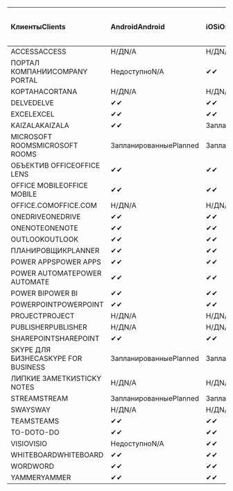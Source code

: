<!-- This file is generated automatically. Changes made to this file will be overwritten.-->
|<span data-ttu-id="4cc6c-101">Клиенты</span><span class="sxs-lookup"><span data-stu-id="4cc6c-101">Clients</span></span>|<span data-ttu-id="4cc6c-102">Android</span><span class="sxs-lookup"><span data-stu-id="4cc6c-102">Android</span></span>|<span data-ttu-id="4cc6c-103">iOS</span><span class="sxs-lookup"><span data-stu-id="4cc6c-103">iOS</span></span>|<span data-ttu-id="4cc6c-104">"Mac";</span><span class="sxs-lookup"><span data-stu-id="4cc6c-104">Mac</span></span>|<span data-ttu-id="4cc6c-105">Windows 10</span><span class="sxs-lookup"><span data-stu-id="4cc6c-105">Windows 10</span></span><br><span data-ttu-id="4cc6c-106">Desktop</span><span class="sxs-lookup"><span data-stu-id="4cc6c-106">Desktop</span></span>|<span data-ttu-id="4cc6c-107">Windows 10</span><span class="sxs-lookup"><span data-stu-id="4cc6c-107">Windows 10</span></span><br><span data-ttu-id="4cc6c-108">Современные приложения</span><span class="sxs-lookup"><span data-stu-id="4cc6c-108">Modern Apps</span></span>|
|:-|:-|:-|:-|:-|:-|
|<span data-ttu-id="4cc6c-109">ACCESS</span><span class="sxs-lookup"><span data-stu-id="4cc6c-109">ACCESS</span></span>|<span data-ttu-id="4cc6c-110">Н/Д</span><span class="sxs-lookup"><span data-stu-id="4cc6c-110">N/A</span></span>|<span data-ttu-id="4cc6c-111">Н/Д</span><span class="sxs-lookup"><span data-stu-id="4cc6c-111">N/A</span></span>|<span data-ttu-id="4cc6c-112">Н/Д</span><span class="sxs-lookup"><span data-stu-id="4cc6c-112">N/A</span></span>|<span data-ttu-id="4cc6c-113">✔</span><span class="sxs-lookup"><span data-stu-id="4cc6c-113">✔</span></span>|<span data-ttu-id="4cc6c-114">Недоступно</span><span class="sxs-lookup"><span data-stu-id="4cc6c-114">N/A</span></span>|
|<span data-ttu-id="4cc6c-115">ПОРТАЛ КОМПАНИИ</span><span class="sxs-lookup"><span data-stu-id="4cc6c-115">COMPANY PORTAL</span></span>|<span data-ttu-id="4cc6c-116">Недоступно</span><span class="sxs-lookup"><span data-stu-id="4cc6c-116">N/A</span></span>|<span data-ttu-id="4cc6c-117">✔</span><span class="sxs-lookup"><span data-stu-id="4cc6c-117">✔</span></span>|<span data-ttu-id="4cc6c-118">Запланированные</span><span class="sxs-lookup"><span data-stu-id="4cc6c-118">Planned</span></span>|<span data-ttu-id="4cc6c-119">Недоступно</span><span class="sxs-lookup"><span data-stu-id="4cc6c-119">N/A</span></span>|<span data-ttu-id="4cc6c-120">✔</span><span class="sxs-lookup"><span data-stu-id="4cc6c-120">✔</span></span>|
|<span data-ttu-id="4cc6c-121">КОРТАНА</span><span class="sxs-lookup"><span data-stu-id="4cc6c-121">CORTANA</span></span>|<span data-ttu-id="4cc6c-122">Н/Д</span><span class="sxs-lookup"><span data-stu-id="4cc6c-122">N/A</span></span>|<span data-ttu-id="4cc6c-123">Н/Д</span><span class="sxs-lookup"><span data-stu-id="4cc6c-123">N/A</span></span>|<span data-ttu-id="4cc6c-124">Н/Д</span><span class="sxs-lookup"><span data-stu-id="4cc6c-124">N/A</span></span>|<span data-ttu-id="4cc6c-125">Н/Д</span><span class="sxs-lookup"><span data-stu-id="4cc6c-125">N/A</span></span>|<span data-ttu-id="4cc6c-126">✔</span><span class="sxs-lookup"><span data-stu-id="4cc6c-126">✔</span></span>|
|<span data-ttu-id="4cc6c-127">DELVE</span><span class="sxs-lookup"><span data-stu-id="4cc6c-127">DELVE</span></span>|<span data-ttu-id="4cc6c-128">✔</span><span class="sxs-lookup"><span data-stu-id="4cc6c-128">✔</span></span>|<span data-ttu-id="4cc6c-129">✔</span><span class="sxs-lookup"><span data-stu-id="4cc6c-129">✔</span></span>|<span data-ttu-id="4cc6c-130">Н/Д</span><span class="sxs-lookup"><span data-stu-id="4cc6c-130">N/A</span></span>|<span data-ttu-id="4cc6c-131">Н/Д</span><span class="sxs-lookup"><span data-stu-id="4cc6c-131">N/A</span></span>|<span data-ttu-id="4cc6c-132">Н/Д</span><span class="sxs-lookup"><span data-stu-id="4cc6c-132">N/A</span></span>|
|<span data-ttu-id="4cc6c-133">EXCEL</span><span class="sxs-lookup"><span data-stu-id="4cc6c-133">EXCEL</span></span>|<span data-ttu-id="4cc6c-134">✔</span><span class="sxs-lookup"><span data-stu-id="4cc6c-134">✔</span></span>|<span data-ttu-id="4cc6c-135">✔</span><span class="sxs-lookup"><span data-stu-id="4cc6c-135">✔</span></span>|<span data-ttu-id="4cc6c-136">✔</span><span class="sxs-lookup"><span data-stu-id="4cc6c-136">✔</span></span>|<span data-ttu-id="4cc6c-137">✔</span><span class="sxs-lookup"><span data-stu-id="4cc6c-137">✔</span></span>|<span data-ttu-id="4cc6c-138">✔</span><span class="sxs-lookup"><span data-stu-id="4cc6c-138">✔</span></span>|
|<span data-ttu-id="4cc6c-139">KAIZALA</span><span class="sxs-lookup"><span data-stu-id="4cc6c-139">KAIZALA</span></span>|<span data-ttu-id="4cc6c-140">✔</span><span class="sxs-lookup"><span data-stu-id="4cc6c-140">✔</span></span>|<span data-ttu-id="4cc6c-141">Запланированные</span><span class="sxs-lookup"><span data-stu-id="4cc6c-141">Planned</span></span>|<span data-ttu-id="4cc6c-142">Н/Д</span><span class="sxs-lookup"><span data-stu-id="4cc6c-142">N/A</span></span>|<span data-ttu-id="4cc6c-143">Н/Д</span><span class="sxs-lookup"><span data-stu-id="4cc6c-143">N/A</span></span>|<span data-ttu-id="4cc6c-144">Н/Д</span><span class="sxs-lookup"><span data-stu-id="4cc6c-144">N/A</span></span>|
|<span data-ttu-id="4cc6c-145">MICROSOFT ROOMS</span><span class="sxs-lookup"><span data-stu-id="4cc6c-145">MICROSOFT ROOMS</span></span>|<span data-ttu-id="4cc6c-146">Запланированные</span><span class="sxs-lookup"><span data-stu-id="4cc6c-146">Planned</span></span>|<span data-ttu-id="4cc6c-147">Запланированные</span><span class="sxs-lookup"><span data-stu-id="4cc6c-147">Planned</span></span>|<span data-ttu-id="4cc6c-148">Н/Д</span><span class="sxs-lookup"><span data-stu-id="4cc6c-148">N/A</span></span>|<span data-ttu-id="4cc6c-149">Н/Д</span><span class="sxs-lookup"><span data-stu-id="4cc6c-149">N/A</span></span>|<span data-ttu-id="4cc6c-150">Н/Д</span><span class="sxs-lookup"><span data-stu-id="4cc6c-150">N/A</span></span>|
|<span data-ttu-id="4cc6c-151">ОБЪЕКТИВ OFFICE</span><span class="sxs-lookup"><span data-stu-id="4cc6c-151">OFFICE LENS</span></span>|<span data-ttu-id="4cc6c-152">✔</span><span class="sxs-lookup"><span data-stu-id="4cc6c-152">✔</span></span>|<span data-ttu-id="4cc6c-153">✔</span><span class="sxs-lookup"><span data-stu-id="4cc6c-153">✔</span></span>|<span data-ttu-id="4cc6c-154">Н/Д</span><span class="sxs-lookup"><span data-stu-id="4cc6c-154">N/A</span></span>|<span data-ttu-id="4cc6c-155">Н/Д</span><span class="sxs-lookup"><span data-stu-id="4cc6c-155">N/A</span></span>|<span data-ttu-id="4cc6c-156">Н/Д</span><span class="sxs-lookup"><span data-stu-id="4cc6c-156">N/A</span></span>|
|<span data-ttu-id="4cc6c-157">OFFICE MOBILE</span><span class="sxs-lookup"><span data-stu-id="4cc6c-157">OFFICE MOBILE</span></span>|<span data-ttu-id="4cc6c-158">✔</span><span class="sxs-lookup"><span data-stu-id="4cc6c-158">✔</span></span>|<span data-ttu-id="4cc6c-159">✔</span><span class="sxs-lookup"><span data-stu-id="4cc6c-159">✔</span></span>|<span data-ttu-id="4cc6c-160">Н/Д</span><span class="sxs-lookup"><span data-stu-id="4cc6c-160">N/A</span></span>|<span data-ttu-id="4cc6c-161">Н/Д</span><span class="sxs-lookup"><span data-stu-id="4cc6c-161">N/A</span></span>|<span data-ttu-id="4cc6c-162">Н/Д</span><span class="sxs-lookup"><span data-stu-id="4cc6c-162">N/A</span></span>|
|<span data-ttu-id="4cc6c-163">OFFICE.COM</span><span class="sxs-lookup"><span data-stu-id="4cc6c-163">OFFICE.COM</span></span>|<span data-ttu-id="4cc6c-164">Н/Д</span><span class="sxs-lookup"><span data-stu-id="4cc6c-164">N/A</span></span>|<span data-ttu-id="4cc6c-165">Н/Д</span><span class="sxs-lookup"><span data-stu-id="4cc6c-165">N/A</span></span>|<span data-ttu-id="4cc6c-166">Н/Д</span><span class="sxs-lookup"><span data-stu-id="4cc6c-166">N/A</span></span>|<span data-ttu-id="4cc6c-167">Н/Д</span><span class="sxs-lookup"><span data-stu-id="4cc6c-167">N/A</span></span>|<span data-ttu-id="4cc6c-168">✔</span><span class="sxs-lookup"><span data-stu-id="4cc6c-168">✔</span></span>|
|<span data-ttu-id="4cc6c-169">ONEDRIVE</span><span class="sxs-lookup"><span data-stu-id="4cc6c-169">ONEDRIVE</span></span>|<span data-ttu-id="4cc6c-170">✔</span><span class="sxs-lookup"><span data-stu-id="4cc6c-170">✔</span></span>|<span data-ttu-id="4cc6c-171">✔</span><span class="sxs-lookup"><span data-stu-id="4cc6c-171">✔</span></span>|<span data-ttu-id="4cc6c-172">Запланированные</span><span class="sxs-lookup"><span data-stu-id="4cc6c-172">Planned</span></span>|<span data-ttu-id="4cc6c-173">✔</span><span class="sxs-lookup"><span data-stu-id="4cc6c-173">✔</span></span>|<span data-ttu-id="4cc6c-174">✔</span><span class="sxs-lookup"><span data-stu-id="4cc6c-174">✔</span></span>|
|<span data-ttu-id="4cc6c-175">ONENOTE</span><span class="sxs-lookup"><span data-stu-id="4cc6c-175">ONENOTE</span></span>|<span data-ttu-id="4cc6c-176">✔</span><span class="sxs-lookup"><span data-stu-id="4cc6c-176">✔</span></span>|<span data-ttu-id="4cc6c-177">✔</span><span class="sxs-lookup"><span data-stu-id="4cc6c-177">✔</span></span>|<span data-ttu-id="4cc6c-178">✔</span><span class="sxs-lookup"><span data-stu-id="4cc6c-178">✔</span></span>|<span data-ttu-id="4cc6c-179">Запланированные</span><span class="sxs-lookup"><span data-stu-id="4cc6c-179">Planned</span></span>|<span data-ttu-id="4cc6c-180">✔</span><span class="sxs-lookup"><span data-stu-id="4cc6c-180">✔</span></span>|
|<span data-ttu-id="4cc6c-181">OUTLOOK</span><span class="sxs-lookup"><span data-stu-id="4cc6c-181">OUTLOOK</span></span>|<span data-ttu-id="4cc6c-182">✔</span><span class="sxs-lookup"><span data-stu-id="4cc6c-182">✔</span></span>|<span data-ttu-id="4cc6c-183">✔</span><span class="sxs-lookup"><span data-stu-id="4cc6c-183">✔</span></span>|<span data-ttu-id="4cc6c-184">Запланированные</span><span class="sxs-lookup"><span data-stu-id="4cc6c-184">Planned</span></span>|<span data-ttu-id="4cc6c-185">✔</span><span class="sxs-lookup"><span data-stu-id="4cc6c-185">✔</span></span>|<span data-ttu-id="4cc6c-186">✔</span><span class="sxs-lookup"><span data-stu-id="4cc6c-186">✔</span></span>|
|<span data-ttu-id="4cc6c-187">ПЛАНИРОВЩИК</span><span class="sxs-lookup"><span data-stu-id="4cc6c-187">PLANNER</span></span>|<span data-ttu-id="4cc6c-188">✔</span><span class="sxs-lookup"><span data-stu-id="4cc6c-188">✔</span></span>|<span data-ttu-id="4cc6c-189">✔</span><span class="sxs-lookup"><span data-stu-id="4cc6c-189">✔</span></span>|<span data-ttu-id="4cc6c-190">Н/Д</span><span class="sxs-lookup"><span data-stu-id="4cc6c-190">N/A</span></span>|<span data-ttu-id="4cc6c-191">Н/Д</span><span class="sxs-lookup"><span data-stu-id="4cc6c-191">N/A</span></span>|<span data-ttu-id="4cc6c-192">Н/Д</span><span class="sxs-lookup"><span data-stu-id="4cc6c-192">N/A</span></span>|
|<span data-ttu-id="4cc6c-193">POWER APPS</span><span class="sxs-lookup"><span data-stu-id="4cc6c-193">POWER APPS</span></span>|<span data-ttu-id="4cc6c-194">✔</span><span class="sxs-lookup"><span data-stu-id="4cc6c-194">✔</span></span>|<span data-ttu-id="4cc6c-195">✔</span><span class="sxs-lookup"><span data-stu-id="4cc6c-195">✔</span></span>|<span data-ttu-id="4cc6c-196">Н/Д</span><span class="sxs-lookup"><span data-stu-id="4cc6c-196">N/A</span></span>|<span data-ttu-id="4cc6c-197">Н/Д</span><span class="sxs-lookup"><span data-stu-id="4cc6c-197">N/A</span></span>|<span data-ttu-id="4cc6c-198">Запланированные</span><span class="sxs-lookup"><span data-stu-id="4cc6c-198">Planned</span></span>|
|<span data-ttu-id="4cc6c-199">POWER AUTOMATE</span><span class="sxs-lookup"><span data-stu-id="4cc6c-199">POWER AUTOMATE</span></span>|<span data-ttu-id="4cc6c-200">✔</span><span class="sxs-lookup"><span data-stu-id="4cc6c-200">✔</span></span>|<span data-ttu-id="4cc6c-201">✔</span><span class="sxs-lookup"><span data-stu-id="4cc6c-201">✔</span></span>|<span data-ttu-id="4cc6c-202">Н/Д</span><span class="sxs-lookup"><span data-stu-id="4cc6c-202">N/A</span></span>|<span data-ttu-id="4cc6c-203">Н/Д</span><span class="sxs-lookup"><span data-stu-id="4cc6c-203">N/A</span></span>|<span data-ttu-id="4cc6c-204">Н/Д</span><span class="sxs-lookup"><span data-stu-id="4cc6c-204">N/A</span></span>|
|<span data-ttu-id="4cc6c-205">POWER BI</span><span class="sxs-lookup"><span data-stu-id="4cc6c-205">POWER BI</span></span>|<span data-ttu-id="4cc6c-206">✔</span><span class="sxs-lookup"><span data-stu-id="4cc6c-206">✔</span></span>|<span data-ttu-id="4cc6c-207">✔</span><span class="sxs-lookup"><span data-stu-id="4cc6c-207">✔</span></span>|<span data-ttu-id="4cc6c-208">Недоступно</span><span class="sxs-lookup"><span data-stu-id="4cc6c-208">N/A</span></span>|<span data-ttu-id="4cc6c-209">Запланированные</span><span class="sxs-lookup"><span data-stu-id="4cc6c-209">Planned</span></span>|<span data-ttu-id="4cc6c-210">✔</span><span class="sxs-lookup"><span data-stu-id="4cc6c-210">✔</span></span>|
|<span data-ttu-id="4cc6c-211">POWERPOINT</span><span class="sxs-lookup"><span data-stu-id="4cc6c-211">POWERPOINT</span></span>|<span data-ttu-id="4cc6c-212">✔</span><span class="sxs-lookup"><span data-stu-id="4cc6c-212">✔</span></span>|<span data-ttu-id="4cc6c-213">✔</span><span class="sxs-lookup"><span data-stu-id="4cc6c-213">✔</span></span>|<span data-ttu-id="4cc6c-214">✔</span><span class="sxs-lookup"><span data-stu-id="4cc6c-214">✔</span></span>|<span data-ttu-id="4cc6c-215">✔</span><span class="sxs-lookup"><span data-stu-id="4cc6c-215">✔</span></span>|<span data-ttu-id="4cc6c-216">✔</span><span class="sxs-lookup"><span data-stu-id="4cc6c-216">✔</span></span>|
|<span data-ttu-id="4cc6c-217">PROJECT</span><span class="sxs-lookup"><span data-stu-id="4cc6c-217">PROJECT</span></span>|<span data-ttu-id="4cc6c-218">Н/Д</span><span class="sxs-lookup"><span data-stu-id="4cc6c-218">N/A</span></span>|<span data-ttu-id="4cc6c-219">Н/Д</span><span class="sxs-lookup"><span data-stu-id="4cc6c-219">N/A</span></span>|<span data-ttu-id="4cc6c-220">Н/Д</span><span class="sxs-lookup"><span data-stu-id="4cc6c-220">N/A</span></span>|<span data-ttu-id="4cc6c-221">✔</span><span class="sxs-lookup"><span data-stu-id="4cc6c-221">✔</span></span>|<span data-ttu-id="4cc6c-222">Недоступно</span><span class="sxs-lookup"><span data-stu-id="4cc6c-222">N/A</span></span>|
|<span data-ttu-id="4cc6c-223">PUBLISHER</span><span class="sxs-lookup"><span data-stu-id="4cc6c-223">PUBLISHER</span></span>|<span data-ttu-id="4cc6c-224">Н/Д</span><span class="sxs-lookup"><span data-stu-id="4cc6c-224">N/A</span></span>|<span data-ttu-id="4cc6c-225">Н/Д</span><span class="sxs-lookup"><span data-stu-id="4cc6c-225">N/A</span></span>|<span data-ttu-id="4cc6c-226">Н/Д</span><span class="sxs-lookup"><span data-stu-id="4cc6c-226">N/A</span></span>|<span data-ttu-id="4cc6c-227">✔</span><span class="sxs-lookup"><span data-stu-id="4cc6c-227">✔</span></span>|<span data-ttu-id="4cc6c-228">Недоступно</span><span class="sxs-lookup"><span data-stu-id="4cc6c-228">N/A</span></span>|
|<span data-ttu-id="4cc6c-229">SHAREPOINT</span><span class="sxs-lookup"><span data-stu-id="4cc6c-229">SHAREPOINT</span></span>|<span data-ttu-id="4cc6c-230">✔</span><span class="sxs-lookup"><span data-stu-id="4cc6c-230">✔</span></span>|<span data-ttu-id="4cc6c-231">✔</span><span class="sxs-lookup"><span data-stu-id="4cc6c-231">✔</span></span>|<span data-ttu-id="4cc6c-232">Н/Д</span><span class="sxs-lookup"><span data-stu-id="4cc6c-232">N/A</span></span>|<span data-ttu-id="4cc6c-233">Н/Д</span><span class="sxs-lookup"><span data-stu-id="4cc6c-233">N/A</span></span>|<span data-ttu-id="4cc6c-234">Н/Д</span><span class="sxs-lookup"><span data-stu-id="4cc6c-234">N/A</span></span>|
|<span data-ttu-id="4cc6c-235">SKYPE ДЛЯ БИЗНЕСА</span><span class="sxs-lookup"><span data-stu-id="4cc6c-235">SKYPE FOR BUSINESS</span></span>|<span data-ttu-id="4cc6c-236">Запланированные</span><span class="sxs-lookup"><span data-stu-id="4cc6c-236">Planned</span></span>|<span data-ttu-id="4cc6c-237">Запланированные</span><span class="sxs-lookup"><span data-stu-id="4cc6c-237">Planned</span></span>|<span data-ttu-id="4cc6c-238">Н/Д</span><span class="sxs-lookup"><span data-stu-id="4cc6c-238">N/A</span></span>|<span data-ttu-id="4cc6c-239">Н/Д</span><span class="sxs-lookup"><span data-stu-id="4cc6c-239">N/A</span></span>|<span data-ttu-id="4cc6c-240">Н/Д</span><span class="sxs-lookup"><span data-stu-id="4cc6c-240">N/A</span></span>|
|<span data-ttu-id="4cc6c-241">ЛИПКИЕ ЗАМЕТКИ</span><span class="sxs-lookup"><span data-stu-id="4cc6c-241">STICKY NOTES</span></span>|<span data-ttu-id="4cc6c-242">Н/Д</span><span class="sxs-lookup"><span data-stu-id="4cc6c-242">N/A</span></span>|<span data-ttu-id="4cc6c-243">Н/Д</span><span class="sxs-lookup"><span data-stu-id="4cc6c-243">N/A</span></span>|<span data-ttu-id="4cc6c-244">Н/Д</span><span class="sxs-lookup"><span data-stu-id="4cc6c-244">N/A</span></span>|<span data-ttu-id="4cc6c-245">Н/Д</span><span class="sxs-lookup"><span data-stu-id="4cc6c-245">N/A</span></span>|<span data-ttu-id="4cc6c-246">✔</span><span class="sxs-lookup"><span data-stu-id="4cc6c-246">✔</span></span>|
|<span data-ttu-id="4cc6c-247">STREAM</span><span class="sxs-lookup"><span data-stu-id="4cc6c-247">STREAM</span></span>|<span data-ttu-id="4cc6c-248">Запланированные</span><span class="sxs-lookup"><span data-stu-id="4cc6c-248">Planned</span></span>|<span data-ttu-id="4cc6c-249">Запланированные</span><span class="sxs-lookup"><span data-stu-id="4cc6c-249">Planned</span></span>|<span data-ttu-id="4cc6c-250">Н/Д</span><span class="sxs-lookup"><span data-stu-id="4cc6c-250">N/A</span></span>|<span data-ttu-id="4cc6c-251">Н/Д</span><span class="sxs-lookup"><span data-stu-id="4cc6c-251">N/A</span></span>|<span data-ttu-id="4cc6c-252">Н/Д</span><span class="sxs-lookup"><span data-stu-id="4cc6c-252">N/A</span></span>|
|<span data-ttu-id="4cc6c-253">SWAY</span><span class="sxs-lookup"><span data-stu-id="4cc6c-253">SWAY</span></span>|<span data-ttu-id="4cc6c-254">Н/Д</span><span class="sxs-lookup"><span data-stu-id="4cc6c-254">N/A</span></span>|<span data-ttu-id="4cc6c-255">Н/Д</span><span class="sxs-lookup"><span data-stu-id="4cc6c-255">N/A</span></span>|<span data-ttu-id="4cc6c-256">Н/Д</span><span class="sxs-lookup"><span data-stu-id="4cc6c-256">N/A</span></span>|<span data-ttu-id="4cc6c-257">Н/Д</span><span class="sxs-lookup"><span data-stu-id="4cc6c-257">N/A</span></span>|<span data-ttu-id="4cc6c-258">✔</span><span class="sxs-lookup"><span data-stu-id="4cc6c-258">✔</span></span>|
|<span data-ttu-id="4cc6c-259">TEAMS</span><span class="sxs-lookup"><span data-stu-id="4cc6c-259">TEAMS</span></span>|<span data-ttu-id="4cc6c-260">✔</span><span class="sxs-lookup"><span data-stu-id="4cc6c-260">✔</span></span>|<span data-ttu-id="4cc6c-261">✔</span><span class="sxs-lookup"><span data-stu-id="4cc6c-261">✔</span></span>|<span data-ttu-id="4cc6c-262">✔</span><span class="sxs-lookup"><span data-stu-id="4cc6c-262">✔</span></span>|<span data-ttu-id="4cc6c-263">✔</span><span class="sxs-lookup"><span data-stu-id="4cc6c-263">✔</span></span>|<span data-ttu-id="4cc6c-264">Недоступно</span><span class="sxs-lookup"><span data-stu-id="4cc6c-264">N/A</span></span>|
|<span data-ttu-id="4cc6c-265">TO-DO</span><span class="sxs-lookup"><span data-stu-id="4cc6c-265">TO-DO</span></span>|<span data-ttu-id="4cc6c-266">✔</span><span class="sxs-lookup"><span data-stu-id="4cc6c-266">✔</span></span>|<span data-ttu-id="4cc6c-267">✔</span><span class="sxs-lookup"><span data-stu-id="4cc6c-267">✔</span></span>|<span data-ttu-id="4cc6c-268">Н/Д</span><span class="sxs-lookup"><span data-stu-id="4cc6c-268">N/A</span></span>|<span data-ttu-id="4cc6c-269">Н/Д</span><span class="sxs-lookup"><span data-stu-id="4cc6c-269">N/A</span></span>|<span data-ttu-id="4cc6c-270">✔</span><span class="sxs-lookup"><span data-stu-id="4cc6c-270">✔</span></span>|
|<span data-ttu-id="4cc6c-271">VISIO</span><span class="sxs-lookup"><span data-stu-id="4cc6c-271">VISIO</span></span>|<span data-ttu-id="4cc6c-272">Недоступно</span><span class="sxs-lookup"><span data-stu-id="4cc6c-272">N/A</span></span>|<span data-ttu-id="4cc6c-273">✔</span><span class="sxs-lookup"><span data-stu-id="4cc6c-273">✔</span></span>|<span data-ttu-id="4cc6c-274">Недоступно</span><span class="sxs-lookup"><span data-stu-id="4cc6c-274">N/A</span></span>|<span data-ttu-id="4cc6c-275">✔</span><span class="sxs-lookup"><span data-stu-id="4cc6c-275">✔</span></span>|<span data-ttu-id="4cc6c-276">Недоступно</span><span class="sxs-lookup"><span data-stu-id="4cc6c-276">N/A</span></span>|
|<span data-ttu-id="4cc6c-277">WHITEBOARD</span><span class="sxs-lookup"><span data-stu-id="4cc6c-277">WHITEBOARD</span></span>|<span data-ttu-id="4cc6c-278">✔</span><span class="sxs-lookup"><span data-stu-id="4cc6c-278">✔</span></span>|<span data-ttu-id="4cc6c-279">✔</span><span class="sxs-lookup"><span data-stu-id="4cc6c-279">✔</span></span>|<span data-ttu-id="4cc6c-280">Н/Д</span><span class="sxs-lookup"><span data-stu-id="4cc6c-280">N/A</span></span>|<span data-ttu-id="4cc6c-281">Н/Д</span><span class="sxs-lookup"><span data-stu-id="4cc6c-281">N/A</span></span>|<span data-ttu-id="4cc6c-282">✔</span><span class="sxs-lookup"><span data-stu-id="4cc6c-282">✔</span></span>|
|<span data-ttu-id="4cc6c-283">WORD</span><span class="sxs-lookup"><span data-stu-id="4cc6c-283">WORD</span></span>|<span data-ttu-id="4cc6c-284">✔</span><span class="sxs-lookup"><span data-stu-id="4cc6c-284">✔</span></span>|<span data-ttu-id="4cc6c-285">✔</span><span class="sxs-lookup"><span data-stu-id="4cc6c-285">✔</span></span>|<span data-ttu-id="4cc6c-286">✔</span><span class="sxs-lookup"><span data-stu-id="4cc6c-286">✔</span></span>|<span data-ttu-id="4cc6c-287">✔</span><span class="sxs-lookup"><span data-stu-id="4cc6c-287">✔</span></span>|<span data-ttu-id="4cc6c-288">✔</span><span class="sxs-lookup"><span data-stu-id="4cc6c-288">✔</span></span>|
|<span data-ttu-id="4cc6c-289">YAMMER</span><span class="sxs-lookup"><span data-stu-id="4cc6c-289">YAMMER</span></span>|<span data-ttu-id="4cc6c-290">✔</span><span class="sxs-lookup"><span data-stu-id="4cc6c-290">✔</span></span>|<span data-ttu-id="4cc6c-291">✔</span><span class="sxs-lookup"><span data-stu-id="4cc6c-291">✔</span></span>|<span data-ttu-id="4cc6c-292">Недоступно</span><span class="sxs-lookup"><span data-stu-id="4cc6c-292">N/A</span></span>|<span data-ttu-id="4cc6c-293">Запланированные</span><span class="sxs-lookup"><span data-stu-id="4cc6c-293">Planned</span></span>|<span data-ttu-id="4cc6c-294">Н/Д</span><span class="sxs-lookup"><span data-stu-id="4cc6c-294">N/A</span></span>|
